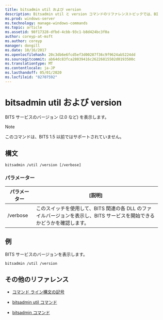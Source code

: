 ```yaml
---
title: bitsadmin util および version
description: Bitsadmin util と version コマンドのリファレンストピックでは、BITS サービスのバージョンが表示されます。
ms.prod: windows-server
ms.technology: manage-windows-commands
ms.topic: article
ms.assetid: 98f17328-dfbd-4cbb-93c1-b8d424bc3f0a
author: coreyp-at-msft
ms.author: coreyp
manager: dongill
ms.date: 10/16/2017
ms.openlocfilehash: 20c3db6e6fcd5ef3d00287f36c9f9624ab5224dd
ms.sourcegitcommit: ab64dc83fca28039416c26226815502d0193500c
ms.translationtype: MT
ms.contentlocale: ja-JP
ms.lasthandoff: 05/01/2020
ms.locfileid: "82707592"
---
```

# <a name="bitsadmin-util-and-version"></a>bitsadmin util および version

BITS サービスのバージョン (2.0 など) を表示します。

> [!NOTE]
> このコマンドは、BITS 1.5 以前ではサポートされていません。

## <a name="syntax"></a>構文

```
bitsadmin /util /version [/verbose]
```

### <a name="parameters"></a>パラメーター

| パラメーター | [説明] |
| --------- | ----------- |
| /verbose | このスイッチを使用して、BITS 関連の各 DLL のファイルバージョンを表示し、BITS サービスを開始できるかどうかを確認します。|

## <a name="examples"></a>例

BITS サービスのバージョンを表示します。

```
bitsadmin /util /version
```

## <a name="additional-references"></a>その他のリファレンス

- [コマンド ライン構文の記号](command-line-syntax-key.md)

- [bitsadmin util コマンド](bitsadmin-util.md)

- [bitsadmin コマンド](bitsadmin.md)
